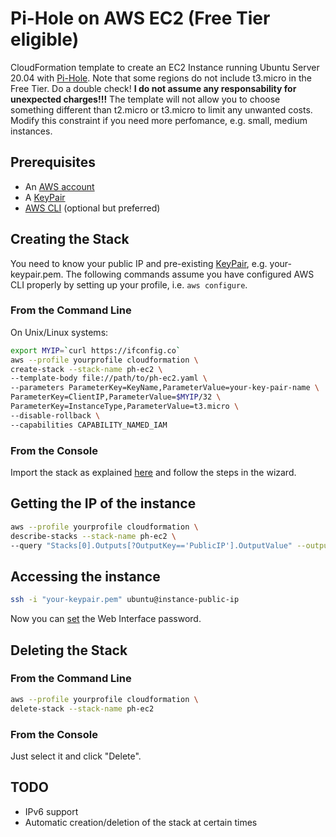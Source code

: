 # Pi-Hole on AWS EC2 (Free Tier eligible)

CloudFormation template to create an EC2 Instance running Ubuntu Server 20.04 with [Pi-Hole](https://pi-hole.net/). Note that some regions do not include t3.micro in the Free Tier. Do a double check! **I do not assume any responsability for unexpected charges!!!** The template will not allow you to choose something different than t2.micro or t3.micro to limit any unwanted costs. Modify this constraint if you need more perfomance, e.g. small, medium instances. 

## Prerequisites

- An [AWS account](https://aws.amazon.com/free)
- A [KeyPair](https://docs.aws.amazon.com/AWSEC2/latest/UserGuide/ec2-key-pairs.html)
- [AWS CLI](https://aws.amazon.com/cli/) (optional but preferred)

## Creating the Stack

You need to know your public IP and pre-existing [KeyPair](https://docs.aws.amazon.com/AWSEC2/latest/UserGuide/ec2-key-pairs.html), e.g. your-keypair.pem.
The following commands assume you have configured AWS CLI properly by setting up your profile, i.e. ```aws configure```.

### From the Command Line     

On Unix/Linux systems:

```Bash
export MYIP=`curl https://ifconfig.co`
aws --profile yourprofile cloudformation \
create-stack --stack-name ph-ec2 \
--template-body file://path/to/ph-ec2.yaml \
--parameters ParameterKey=KeyName,ParameterValue=your-key-pair-name \
ParameterKey=ClientIP,ParameterValue=$MYIP/32 \
ParameterKey=InstanceType,ParameterValue=t3.micro \
--disable-rollback \
--capabilities CAPABILITY_NAMED_IAM
```

### From the Console

Import the stack as explained [here](https://docs.aws.amazon.com/AWSCloudFormation/latest/UserGuide/resource-import-existing-stack.html) and follow the steps in the wizard.

## Getting the IP of the instance

```Bash
aws --profile yourprofile cloudformation \
describe-stacks --stack-name ph-ec2 \
--query "Stacks[0].Outputs[?OutputKey=='PublicIP'].​OutputValue" --output text
```

## Accessing the instance

```Bash
ssh -i "your-keypair.pem" ubuntu@instance-public-ip
```

Now you can [set](https://discourse.pi-hole.net/t/password-change/6648#:~:text=The%20Web%20interface%20password%20needs,removed%20from%20the%20web%20interface) the Web Interface password. 

## Deleting the Stack

### From the Command Line

```Bash
aws --profile yourprofile cloudformation \
delete-stack --stack-name ph-ec2
```

### From the Console

Just select it and click "Delete".

## TODO

- IPv6 support
- Automatic creation/deletion of the stack at certain times
